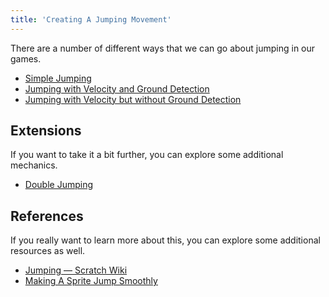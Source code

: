 ```yaml
---
title: 'Creating A Jumping Movement'
---
```


There are a number of different ways that we can go about jumping in our games.

- [Simple Jumping](simple-jumping)
- [Jumping with Velocity and Ground Detection](jumping-with-velocity-and-ground-detection)
- [Jumping with Velocity but without Ground Detection](jumping-with-velocity-but-without-ground-detection)

## Extensions

If you want to take it a bit further, you can explore some additional mechanics.

- [Double Jumping](double-jumping)

## References

If you really want to learn more about this, you can explore some additional resources as well.

- [Jumping — Scratch Wiki](https://en.scratch-wiki.info/wiki/Jumping)
- [Making A Sprite Jump Smoothly](https://scratch.mit.edu/discuss/topic/287687/?page=1#post-2944430)
